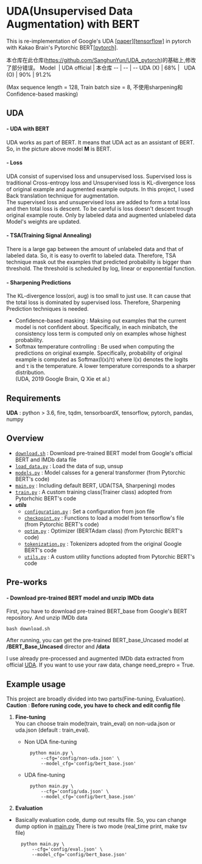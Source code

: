 # UDA(Unsupervised Data Augmentation) with BERT
This is re-implementation of Google's UDA [[paper]](https://arxiv.org/abs/1904.12848)[[tensorflow]](https://github.com/google-research/uda) in pytorch with Kakao Brain's Pytorchic BERT[[pytorch]](https://github.com/dhlee347/pytorchic-bert).

本仓库在此仓库(https://github.com/SanghunYun/UDA_pytorch)的基础上,修改了部分错误。
Model  | UDA official | 本仓库
-- | -- | --
UDA (X) | 68% |  
UDA (O) | 90% | 91.2%

(Max sequence length = 128, Train batch size = 8, 不使用sharpening和Confidence-based masking)



## UDA

#### - UDA with BERT
UDA works as part of BERT. It means that UDA act as an assistant of BERT. So, in the picture above model **M** is BERT.

#### - Loss
UDA consist of supervised loss and unsupervised loss. Supervised loss is traditional Cross-entropy loss and Unsupervised loss is KL-divergence loss of original example and augmented example outputs. In this project, I used Back translation technique for augmentation.<br />
The supervised loss and unsupervised loss are added to form a total loss and then total loss is descent. To be careful is loss doesn't descent trough original example route. Only by labeled data and augmented unlabeled data Model's weights are updated.

#### - TSA(Training Signal Annealing)
There is a large gap between the amount of unlabeled data and that of labeled data. So, it is easy to overfit to labeled data. Therefore, TSA technique mask out the examples that predicted probability is bigger than threshold. The threshold is scheduled by log, linear or exponential function.<br />

#### - Sharpening Predictions
The KL-divergence loss(ori, aug) is too small to just use. It can cause that the total loss is dominated by supervised loss. Therefore, Sharpening Prediction techniques is needed.

- Confidence-based masking : Maksing out examples that the current model is not confident about. Specifically, in each minibatch, the consistency loss term is computed only on examples whose highest probability.
- Softmax temperature controlling : Be used when computing the predictions on original example. Specifically, probability of original example is computed as Softmax(l(x)/τ) where l(x) denotes the logits and τ is the temperature. A lower temperature corresponds to a sharper distribution.<br /> (UDA, 2019 Google Brain, Q Xie et al.)

## Requirements
**UDA** : python > 3.6, fire, tqdm, tensorboardX, tensorflow, pytorch, pandas, numpy

## Overview

- [`download.sh`](./download.sh) : Download pre-trained BERT model from Google's official BERT and IMDb data file
- [`load_data.py`](./load_data.py) : Load the data of sup, unsup
- [`models.py`](./models.py) : Model calsses for a general transformer (from Pytorchic BERT's code)
- [`main.py`](./main.py) : Including default BERT, UDA(TSA, Sharpening) modes
- [`train.py`](./train.py) : A custom training class(Trainer class) adopted from Pytorhchic BERT's code
- ***utils***
  - [`configuration.py`](./utils/configuration.py) : Set a configuration from json file
  - [`checkpoint.py`](./utils/checkpoint.py) : Functions to load a model from tensorflow's file (from Pytorchic BERT's code)
  - [`optim.py`](./utils.optim.py) : Optimizer (BERTAdam class) (from Pytorchic BERT's code)
  - [`tokenization.py`](./utils/tokenization.py) : Tokenizers adopted from the original Google BERT's code
  - [`utils.py`](./utils/utils.py) : A custom utility functions adopted from Pytorchic BERT's code

## Pre-works

#### - Download pre-trained BERT model and unzip IMDb data
First, you have to download pre-trained BERT_base from Google's BERT repository. And unzip IMDb data

    bash download.sh
After running, you can get the pre-trained BERT_base_Uncased model at **/BERT_Base_Uncased** director and **/data**

I use already pre-processed and augmented IMDb data extracted from official [UDA](https://github.com/google-research/uda). If you want to use your raw data, change need_prepro = True.

## Example usage
This project are broadly divided into two parts(Fine-tuning, Evaluation).<br/>
**Caution** : **Before runing code, you have to check and edit config file**

1. **Fine-tuning**
<br />You can choose train mode(train, train_eval) on non-uda.json or uda.json (default : train_eval).
    - Non UDA fine-tuning

            python main.py \
                --cfg='config/non-uda.json' \
                --model_cfg='config/bert_base.json'

    - UDA fine-tuning

            python main.py \
                --cfg='config/uda.json' \
                --model_cfg='config/bert_base.json'

2. **Evaluation**
- Basically evaluation code, dump out results file. So, you can change dump option in [main.py](./main.py) There is two mode (real_time print, make tsv file)

        python main.py \
            --cfg='config/eval.json' \
            --model_cfg='config/bert_base.json'

